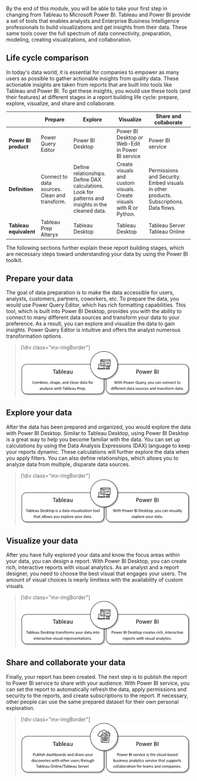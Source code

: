 By the end of this module, you will be able to take your first step in changing from Tableau to Microsoft Power BI. Tableau and Power BI provide a set of tools that enables analysts and Enterprise Business Intelligence professionals to build visualizations and get insights from their data. These same tools cover the full spectrum of data connectivity, preparation, modeling, creating visualizations, and collaboration.

## Life cycle comparison

In today's data world, it is essential for companies to empower as many users as possible to gather actionable insights from quality data. These actionable insights are taken from reports that are built into tools like Tableau and Power BI. To get these insights, you would use these tools (and their features) at different stages in a report building life cycle: prepare, explore, visualize, and share and collaborate.

| | **Prepare** | **Explore** | **Visualize** | **Share and collaborate** |
|--|--|-- | -- | -- |
| **Power BI product**   | Power Query Editor | Power BI Desktop | Power BI Desktop or Web-Edit in Power BI service | Power BI service |
| **Definition** | Connect to data sources. Clean and transform. | Define relationships. Define DAX calculations. Look for patterns and insights in the cleaned data. | Create visuals and custom visuals. Create visuals with R or Python. | Permissions and Security. Embed visuals in other products. Subscriptions. Data flows. |
| **Tableau equivalent** | Tableau Prep Alteryx | Tableau Desktop | Tableau Desktop | Tableau Server  Tableau Online |


The following sections further explain these report building stages, which are necessary steps toward understanding your data by using the Power BI toolkit.

## Prepare your data

The goal of data preparation is to make the data accessible for users, analysts, customers, partners, coworkers, etc. To prepare the data, you would use Power Query Editor, which has rich formatting capabilities. This tool, which is built into Power BI Desktop, provides you with the ability to connect to many different data sources and transform your data to your preference. As a result, you can explore and visualize the data to gain insights. Power Query Editor is intuitive and offers the analyst numerous transformation options.

> [!div class="mx-imgBorder"]
> [![Power Query Editor allows analysts to connect, clean, and transform data. This tool is similar to what is offered in Tableau Prep and Alteryx.](../media/tableau-prep-vs-power-query.png)](../media/tableau-prep-vs-power-query.png#lightbox)

## Explore your data

After the data has been prepared and organized, you would explore the data with Power BI Desktop. Similar to Tableau Desktop, using Power BI Desktop is a great way to help you become familiar with the data. You can set up calculations by using the Data Analysis Expressions (DAX) language to keep your reports dynamic. These calculations will further explore the data when you apply filters. You can also define relationships, which allows you to analyze data from multiple, disparate data sources.

> [!div class="mx-imgBorder"]
> [![Power BI Desktop and Tableau Desktop are data visualization tools that help analysts explore their data.](../media/tableau-desktop-vs-power-bi-desktop.png)](../media/tableau-desktop-vs-power-bi-desktop.png#lightbox)

## Visualize your data

After you have fully explored your data and know the focus areas within your data, you can design a report. With Power BI Desktop, you can create rich, interactive reports with visual analytics. As an analyst and a report designer, you need to choose the best visual that engages your users. The amount of visual choices is nearly limitless with the availability of custom visuals.

> [!div class="mx-imgBorder"]
> [![Power BI Desktop and Tableau Desktop are data visualization tools that help analysts convert their data into interactive dashboards and reports.](../media/tableau-desktop-vs-power-bi-desktop-2.png)](../media/tableau-desktop-vs-power-bi-desktop-2.png#lightbox)

## Share and collaborate your data

Finally, your report has been created. The next step is to publish the report to Power BI service to share with your audience. With Power BI service, you can set the report to automatically refresh the data, apply permissions and security to the reports, and create subscriptions to the report. If necessary, other people can use the same prepared dataset for their own personal exploration.

> [!div class="mx-imgBorder"]
> [![Power BI Desktop and Tableau Desktop are software-as-a-service tools that help users publish findings and reports, share insights, and collaborate.](../media/tableau-online-server-vs-power-bi-service.png)](../media/tableau-online-server-vs-power-bi-service.png#lightbox)
